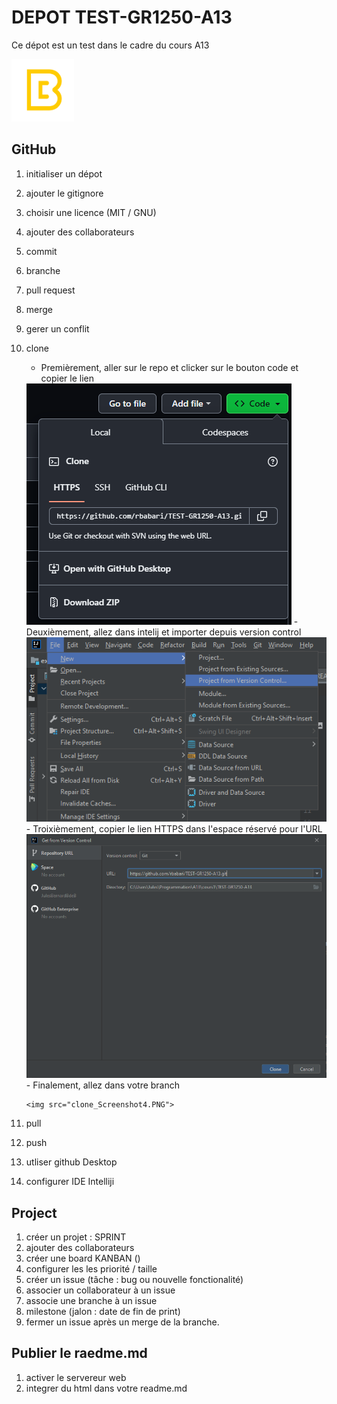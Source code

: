 # DEPOT TEST-GR1250-A13
Ce dépot est un test dans le cadre du cours A13

<img src="logo.png" alt="logo de l'institution" width="100px">


## GitHub
1. initialiser un dépot
2. ajouter le gitignore
3. choisir une licence (MIT / GNU) 
4. ajouter des collaborateurs
5. commit 
6. branche
7. pull request
8. merge
9. gerer un conflit 
10. clone
    - Premièrement, aller sur le repo et clicker sur le bouton code et copier le lien
    <img src="clone_Screenshot.png">
    - Deuxièmement, allez dans intelij et importer depuis version control
        <img src="clone_Screenshot2.png">
    - Troixièmement, copier le lien HTTPS dans l'espace réservé pour l'URL
      <img src="clone_Screenshot3.png">
    - Finalement, allez dans votre branch
    
        <img src="clone_Screenshot4.PNG">
11. pull
12. push
13. utliser github Desktop
14. configurer IDE Intelliji

## Project
1. créer un projet : SPRINT
2. ajouter des collaborateurs
3. créer une board KANBAN ()
4. configurer les les priorité / taille
5. créer un issue (tâche : bug ou nouvelle fonctionalité)
6. associer un collaborateur à un issue
7. associe une branche à un issue
8. milestone (jalon : date de fin de print)
9. fermer un issue après un merge de la branche.

## Publier le raedme.md
1. activer le servereur web
2. integrer du html dans votre readme.md
